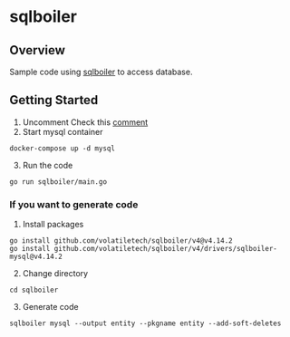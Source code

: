 # sqlboiler

## Overview
Sample code using [sqlboiler](https://github.com/volatiletech/sqlboiler) to access database.

## Getting Started

1. Uncomment
Check this [comment](https://github.com/sonkibon/compare-go-orm/blob/main/docker-compose.yml#L5)
2. Start mysql container
```
docker-compose up -d mysql
```
3. Run the code
```
go run sqlboiler/main.go
```

### If you want to generate code

1. Install packages
```
go install github.com/volatiletech/sqlboiler/v4@v4.14.2
go install github.com/volatiletech/sqlboiler/v4/drivers/sqlboiler-mysql@v4.14.2
```
2. Change directory
```
cd sqlboiler
```
3. Generate code
```
sqlboiler mysql --output entity --pkgname entity --add-soft-deletes
```
